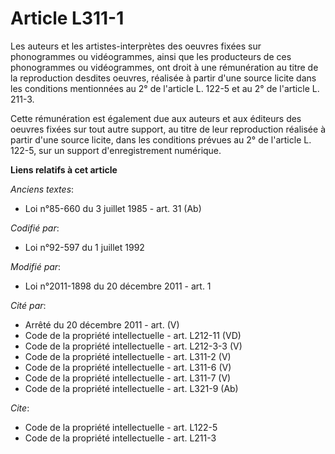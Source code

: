 # Article L311-1

Les auteurs et les artistes-interprètes des oeuvres fixées sur phonogrammes ou vidéogrammes, ainsi que les producteurs de ces
phonogrammes ou vidéogrammes, ont droit à une rémunération au titre de la reproduction desdites oeuvres, réalisée à partir
d'une source licite dans les conditions mentionnées au 2° de l'article L. 122-5 et au 2° de l'article L. 211-3. 

Cette rémunération est également due aux auteurs et aux éditeurs des oeuvres fixées sur tout autre support, au titre de leur
reproduction réalisée à partir d'une source licite, dans les conditions prévues au 2° de l'article L. 122-5, sur un support
d'enregistrement numérique.

**Liens relatifs à cet article**

_Anciens textes_:

  - Loi n°85-660 du 3 juillet 1985 - art. 31 (Ab)

_Codifié par_:

  - Loi n°92-597 du 1 juillet 1992

_Modifié par_:

  - Loi n°2011-1898 du 20 décembre 2011 - art. 1

_Cité par_:

  - Arrêté du 20 décembre 2011 - art. (V)
  - Code de la propriété intellectuelle - art. L212-11 (VD)
  - Code de la propriété intellectuelle - art. L212-3-3 (V)
  - Code de la propriété intellectuelle - art. L311-2 (V)
  - Code de la propriété intellectuelle - art. L311-6 (V)
  - Code de la propriété intellectuelle - art. L311-7 (V)
  - Code de la propriété intellectuelle - art. L321-9 (Ab)

_Cite_:

  - Code de la propriété intellectuelle - art. L122-5
  - Code de la propriété intellectuelle - art. L211-3
